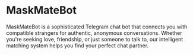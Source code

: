 # MaskMateBot
MaskMateBot is a sophisticated Telegram chat bot that connects you with compatible strangers for authentic, anonymous conversations. Whether you're seeking love, friendship, or just someone to talk to, our intelligent matching system helps you find your perfect chat partner.

